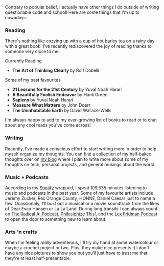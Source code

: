 Contrary to popular belief, I actually have other things I do outside of writing questionable code and school! Here are some things that I'm up to nowadays:
### Reading
There's nothing like cozying up with a cup of hot barley tea on a rainy day with a great book. I've recently rediscovered the joy of reading thanks to someone very close to me.

Currently Reading
* **The Art of Thinking Clearly** by Rolf Dobelli

Some of my past favourites
* **21 Lessons for the 21st Century** by Yuval Noah Harari
* **A Beautifully Foolish Endeavor** by Hank Green
* **Sapiens** by Yuval Noah Harari
* **Measure What Matters** by John Doerr
* **The Uninhabitable Earth** by David Wallace-Wells

I'm always happy to add to my ever-growing list of books to read or to chat about any cool reads you've come across!

### Writing
Recently, I've made a conscious effort to start writing more in order to help myself organize my thoughts. You can find a collection of my half-baked thoughts over on [my blog](https://blog.jzhao.xyz/) where I plan to write more about some of my thoughts on tech, personal projects, and general musings about the world.

### Music + Podcasts
According to my [Spotify](https://open.spotify.com/user/notecho?si=9bKqHkhLQFenGqlXza2F2Q) wrapped, I spent 109,535 minutes listening to music and podcasts in the past year. Some of my favourite artists include Jeremy Zucker, Rex Orange County, HONNE, Daniel Caesar just to name a few. Ocassionaly, I'll bust out a musical or a movie soundtrack from the likes of Dear Evan Hansen or La La Land. During long transits I can always count on [The Radical AI Podcast](https://www.radicalai.org/), [Philosiphize This!](https://www.philosophizethis.org/), and the [Lex Fridman Podcast](https://lexfridman.com/podcast/) to open the door to something new to learn about.

### Arts 'n crafts
When I'm feeling *really* adventerous, I'll try my hand at some watercolour or maybe a crochet project or two. Plus, they make nice presents :) I don't have any nice pictures to show you but you'll just have to trust me that they're at least half-presentable.